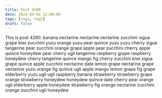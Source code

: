 ```yaml
---
title: Post 4280
date: 2024-09-01 12:00:00
tags: [tag1, tag2]
draft: false
---
```

This is post 4280.
banana
nectarine
nectarine
nectarine
zucchini
xigua
grape
kiwi
zucchini
yuzu
orange
yuzu
pear
quince
yuzu
yuzu
cherry
xigua
tangerine
pear
zucchini
orange
grape
apple
pear
zucchini
cherry
apple
quince
honeydew
pear
cherry
ugli
tangerine
raspberry
grape
raspberry
honeydew
cherry
tangerine
quince
mango
fig
cherry
zucchini
kiwi
xigua
grape
quince
apple
zucchini
nectarine
date
lemon
grape
nectarine
grape
nectarine
yuzu
orange
fig
quince
ugli
apple
mango
lemon
grape
fig
grape
elderberry
yuzu
ugli
ugli
raspberry
banana
strawberry
strawberry
grape
orange
strawberry
honeydew
honeydew
quince
date
cherry
pear
orange
ugli
elderberry
apple
honeydew
strawberry
fig
orange
nectarine
zucchini
orange
zucchini
ugli
honeydew
